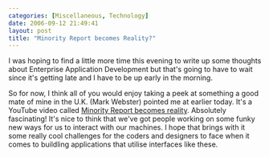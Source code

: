 ```yaml
---
categories: [Miscellaneous, Technology]
date: 2006-09-12 21:49:41
layout: post
title: "Minority Report becomes Reality?"
---
```

I was hoping to find a little more time this evening to write up some thoughts about Enterprise Application Development but that's going to have to wait since it's getting late and I have to be up early in the morning.

So for now, I think all of you would enjoy taking a peek at something a good mate of mine in the U.K. (Mark Webster) pointed me at earlier today.  It's a YouTube video called <a href="http://www.youtube.com/watch?v=PLhMVNdplJc&NR" target="_blank" title="Minority Report becomes reality">Minority Report becomes reality</a>. Absolutely fascinating! It's nice to think that we've got people working on some funky new ways for us to interact with our machines. I hope that brings with it some really cool challenges for the coders and designers to face when it comes to buildling applications that utilise interfaces like these.
